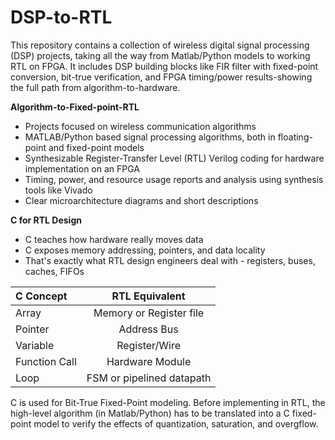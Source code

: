 # DSP-to-RTL
This repository contains a collection of wireless digital signal processing (DSP) projects, taking all the way from Matlab/Python models to working RTL on FPGA. It includes DSP building blocks like FIR filter with fixed-point conversion, bit-true verification, and FPGA timing/power results-showing the full path from algorithm-to-hardware.

**Algorithm-to-Fixed-point-RTL** 
- Projects focused on wireless communication algorithms
- MATLAB/Python based signal processing algorithms, both in floating-point and fixed-point models
- Synthesizable Register-Transfer Level (RTL) Verilog coding for hardware implementation on an FPGA
- Timing, power, and resource usage reports and analysis using synthesis tools like Vivado
- Clear microarchitecture diagrams and short descriptions

**C for RTL Design** 
- C teaches how hardware really moves data
- C exposes memory addressing, pointers, and data locality
- That's exactly what RTL design engineers deal with - registers, buses, caches, FIFOs 

| C Concept | RTL Equivalent |
| :------ | :---------: |
| Array | Memory or Register file |
| Pointer | Address Bus|
| Variable | Register/Wire |
| Function Call | Hardware Module |
| Loop | FSM or pipelined datapath |

C is used for Bit-True Fixed-Point modeling. Before implementing in RTL, the high-level algorithm (in Matlab/Python) has to be translated into a C fixed-point model to verify the effects of quantization, saturation, and overgflow.
